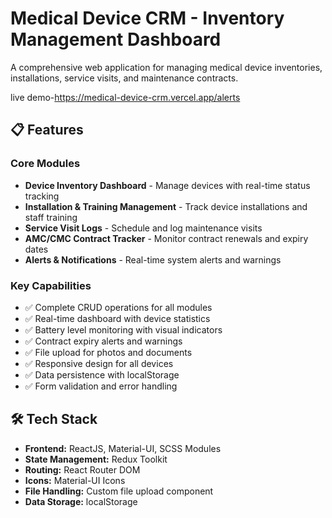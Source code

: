 # Medical Device CRM - Inventory Management Dashboard

A comprehensive web application for managing medical device inventories, installations, service visits, and maintenance contracts.

live demo-https://medical-device-crm.vercel.app/alerts

## 📋 Features

### Core Modules
- **Device Inventory Dashboard** - Manage devices with real-time status tracking
- **Installation & Training Management** - Track device installations and staff training
- **Service Visit Logs** - Schedule and log maintenance visits
- **AMC/CMC Contract Tracker** - Monitor contract renewals and expiry dates
- **Alerts & Notifications** - Real-time system alerts and warnings

### Key Capabilities
- ✅ Complete CRUD operations for all modules
- ✅ Real-time dashboard with device statistics
- ✅ Battery level monitoring with visual indicators
- ✅ Contract expiry alerts and warnings
- ✅ File upload for photos and documents
- ✅ Responsive design for all devices
- ✅ Data persistence with localStorage
- ✅ Form validation and error handling

## 🛠️ Tech Stack

- **Frontend:** ReactJS, Material-UI, SCSS Modules
- **State Management:** Redux Toolkit
- **Routing:** React Router DOM
- **Icons:** Material-UI Icons
- **File Handling:** Custom file upload component
- **Data Storage:** localStorage



